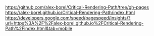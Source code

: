 https://github.com/alex-borel/Critical-Rendering-Path/tree/gh-pages  
https://alex-borel.github.io/Critical-Rendering-Path/index.html  
https://developers.google.com/speed/pagespeed/insights/?url=https%3A%2F%2Falex-borel.github.io%2FCritical-Rendering-Path%2Findex.html&tab=mobile  
